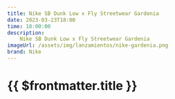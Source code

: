 ```yaml
---
title: Nike SB Dunk Low x Fly Streetwear Gardenia
date: 2023-03-23T18:00
time: 18:00:00
description:
    Nike SB Dunk Low x Fly Streetwear Gardenia
imageUrl: /assets/img/lanzamientos/nike-gardenia.png
brand: Nike
---
```

 # {{ $frontmatter.title }}


<ListaLanzamientos />
